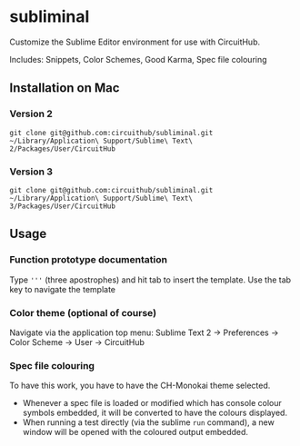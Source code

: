 subliminal
==========

Customize the Sublime Editor environment for use with CircuitHub.

Includes: Snippets, Color Schemes, Good Karma, Spec file colouring

## Installation on Mac

### Version 2
`git clone git@github.com:circuithub/subliminal.git ~/Library/Application\ Support/Sublime\ Text\ 2/Packages/User/CircuitHub`

### Version 3
`git clone git@github.com:circuithub/subliminal.git ~/Library/Application\ Support/Sublime\ Text\ 3/Packages/User/CircuitHub`

## Usage

### Function prototype documentation
Type `'''` (three apostrophes) and hit tab to insert the template. Use the tab key to navigate the template

### Color theme (optional of course)
Navigate via the application top menu: Sublime Text 2 -> Preferences -> Color Scheme -> User -> CircuitHub

### Spec file colouring
To have this work, you have to have the CH-Monokai theme selected.  
* Whenever a spec file is loaded or modified which has console colour symbols embedded, it will be converted
to have the colours displayed.  
* When running a test directly (via the sublime `run` command), a new window will be opened with the coloured 
output embedded.
